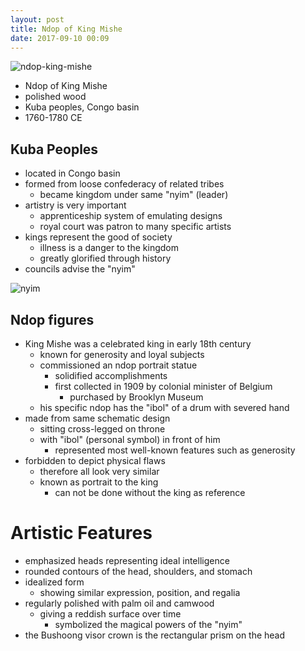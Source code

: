 ```yaml
---
layout: post
title: Ndop of King Mishe
date: 2017-09-10 00:09
---
```


![ndop-king-mishe]

* Ndop of King Mishe
* polished wood
* Kuba peoples, Congo basin
* 1760-1780 CE

## Kuba Peoples
* located in Congo basin
* formed from loose confederacy of related tribes
  * became kingdom under same "nyim" (leader)
* artistry is very important
  * apprenticeship system of emulating designs
  * royal court was patron to many specific artists
* kings represent the good of society
  * illness is a danger to the kingdom
  * greatly glorified through history
* councils advise the "nyim"

![nyim]

## Ndop figures
* King Mishe was a celebrated king in early 18th century
  * known for generosity and loyal subjects
  * commissioned an ndop portrait statue
    * solidified accomplishments
    * first collected in 1909 by colonial minister of Belgium
      * purchased by Brooklyn Museum
  * his specific ndop has the "ibol" of a drum with severed hand
* made from same schematic design
  * sitting cross-legged on throne
  * with "ibol" (personal symbol) in front of him
    * represented most well-known features such as generosity
* forbidden to depict physical flaws
  * therefore all look very similar
  * known as portrait to the king
    * can not be done without the king as reference

# Artistic Features
* emphasized heads representing ideal intelligence
* rounded contours of the head, shoulders, and stomach
* idealized form
  * showing similar expression, position, and regalia
* regularly polished with palm oil and camwood
  * giving a reddish surface over time
    * symbolized the magical powers of the "nyim"
* the Bushoong visor crown is the rectangular prism on the head

[ndop-king-mishe]: https://upload.wikimedia.org/wikipedia/commons/5/59/Brooklyn_Museum_61.33_Ndop_Portrait_of_King_Mishe_miShyaang_maMbul.jpg
[nyim]: https://i.pinimg.com/564x/fa/42/4c/fa424c7ae059a05301df675761e27525.jpg
